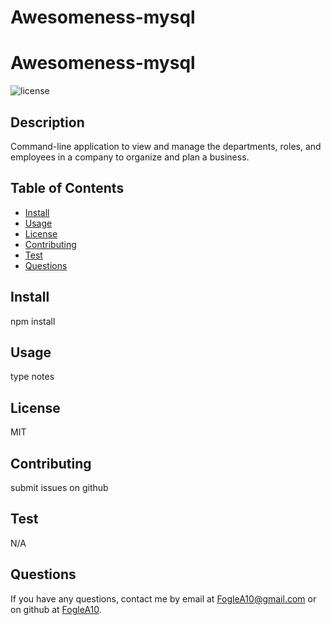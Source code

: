 # Awesomeness-mysql

# Awesomeness-mysql

![license ](https://img.shields.io/badge/License-MIT-blue.svg)

## Description 

Command-line application to view and manage the departments, roles, and employees in a company to organize and plan a business.

## Table of Contents
* [Install](#install)
* [Usage](#usage)
* [License](#license)
* [Contributing](#contribution)
* [Test](#test)
* [Questions](#questions)


## Install
npm install




## Usage

type notes


## License

MIT


## Contributing 

submit issues on github



## Test
N/A


## Questions
If you have any questions, contact me by email at [FogleA10@gmail.com](mailto:FogleA10@gmail.com) or on github at [FogleA10](https://github.com/FogleA10).

